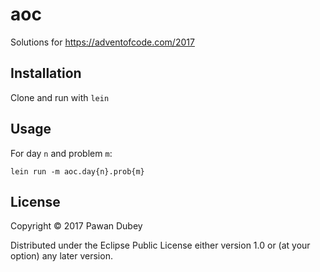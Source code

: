 # aoc

Solutions for https://adventofcode.com/2017

## Installation

Clone and run with `lein`

## Usage

For day `n` and problem `m`:

```
lein run -m aoc.day{n}.prob{m}
```

## License

Copyright © 2017 Pawan Dubey

Distributed under the Eclipse Public License either version 1.0 or (at
your option) any later version.
